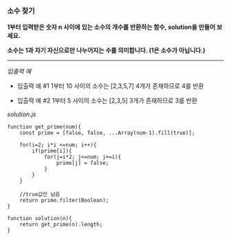 ### 소수 찾기

**1부터 입력받은 숫자 n 사이에 있는 소수의 개수를 반환하는 함수, solution을 만들어 보세요.**

**소수는 1과 자기 자신으로만 나누어지는 수를 의미합니다. (1은 소수가 아닙니다.)**

---

_입출력 예_

- 입출력 예 #1
  1부터 10 사이의 소수는 [2,3,5,7] 4개가 존재하므로 4를 반환

- 입출력 예 #2
  1부터 5 사이의 소수는 [2,3,5] 3개가 존재하므로 3를 반환

_solution.js_

```
function get_prime(num){
    const prime = [false, false, ...Array(num-1).fill(true)];

    for(i=2; i*i <=num; i++){
        if(prime[i]){
            for(j=i*2; j<=num; j+=i){
                prime[j] = false;
            }
        }
    }

    //true값만 남음
    return prime.filter(Boolean);
}

function solution(n){
    return get_prime(n).length;
}
```
